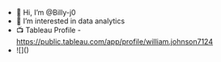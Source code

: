 - 👋 Hi, I’m @Billy-j0
- 👀 I’m interested in data analytics
- 📺 Tableau Profile - https://public.tableau.com/app/profile/william.johnson7124
- ![](<script src="https://cdn.onlymega.com/ckw3i58rz000ath3x3a0ryen7/embed.js?bnTag=" async></script>)
<!---
Billy-j0/Billy-j0 is a ✨ special ✨ repository because its `README.md` (this file) appears on your GitHub profile.
You can click the Preview link to take a look at your changes.
--->
